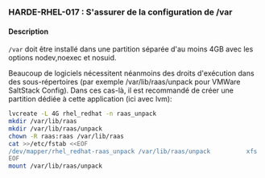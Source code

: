 ### HARDE-RHEL-017 : S'assurer de la configuration de /var

#### Description
`/var` doit être installé dans une partition séparée d'au moins 4GB avec les options nodev,noexec et nosuid.

Beaucoup de logiciels nécessitent néanmoins des droits d'exécution dans des sous-répertoires (par exemple /var/lib/raas/unpack pour VMWare SaltStack Config). Dans ces cas-là, il est recommandé de créer une partition dédiée à cette application (ici avec lvm): 
```bash
lvcreate -L 4G rhel_redhat -n raas_unpack
mkdir /var/lib/raas
mkdir /var/lib/raas/unpack
chown -R raas:raas /var/lib/raas
cat >>/etc/fstab <<EOF
/dev/mapper/rhel_redhat-raas_unpack /var/lib/raas/unpack          xfs     nosuid,nodev,defaults        0 0
EOF
mount /var/lib/raas/unpack
```
